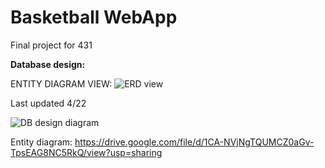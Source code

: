 # Basketball WebApp
Final project for 431

**Database design:**

ENTITY DIAGRAM VIEW:
![ERD view](https://i.imgur.com/eGgMkpb.jpg)

Last updated 4/22

![DB design diagram](https://i.imgur.com/V4s74As.jpg)

Entity diagram:
https://drive.google.com/file/d/1CA-NVjNgTQUMCZ0aGv-TpsEAG8NC5RkQ/view?usp=sharing

